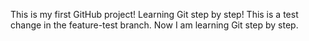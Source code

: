 This is my first GitHub project!
Learning Git step by step!
This is a test change in the feature-test branch.
Now I am learning Git step by step.
